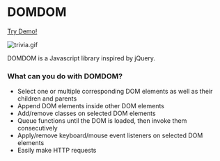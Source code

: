 # DOMDOM

[Try Demo!](https://apolloskim.github.io/DOMDOM/)

![trivia.gif](trivia.gif)

DOMDOM is a Javascript library inspired by jQuery.

### What can you do with DOMDOM?

* Select one or multiple corresponding DOM elements as well as their children and parents
* Append DOM elements inside other DOM elements
* Add/remove classes on selected DOM elements
* Queue functions until the DOM is loaded, then invoke them consecutively
* Apply/remove keyboard/mouse event listeners on selected DOM elements
* Easily make HTTP requests

